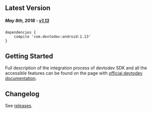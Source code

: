 Latest Version 
--------------
##### _May 8th, 2018_ - [v1.13](https://github.com/devtodev-analytics/android-sdk/releases/latest)

```
dependencies {
    compile 'com.devtodev:android:1.13'
}
```

Getting Started
---------------
Full description of the integration process of devtodev SDK and all the accessible features can be found on the page with [official devtodev documentation](https://www.devtodev.com/help/39).

Changelog
---------
See [releases](https://github.com/devtodev-analytics/android-sdk/releases/).
